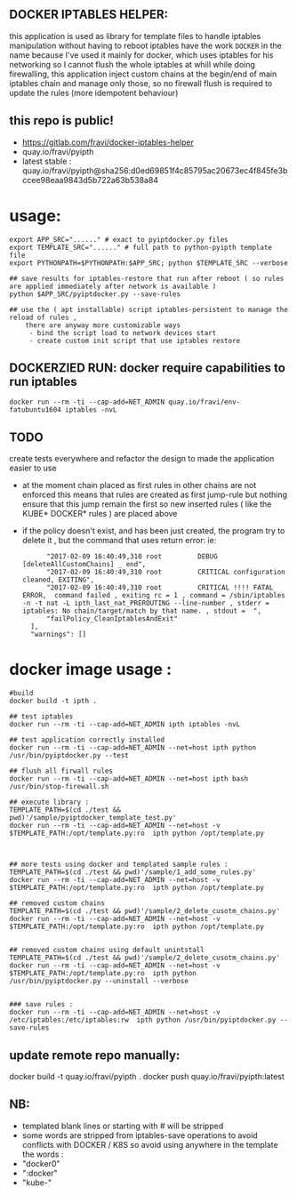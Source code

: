 ## DOCKER IPTABLES HELPER:
this application is used as library for template files to handle iptables manipulation without having to reboot iptables
have the work `DOCKER` in the name because I've used it mainly for docker, which uses iptables for his networking
so I cannot flush the whole iptables at whill while doing firewalling,
this application inject custom chains at the begin/end of main iptables chain and manage only those, so no firewall flush
is required to update the rules (more idempotent behaviour)

## this repo is public!
 - https://gitlab.com/fravi/docker-iptables-helper
 - quay.io/fravi/pyipth
 - latest stable : quay.io/fravi/pyipth@sha256:d0ed69851f4c85795ac20673ec4f845fe3bccee98eaa9843d5b722a63b538a84
 
# usage:
```
export APP_SRC="......" # exact to pyiptdocker.py files 
export TEMPLATE_SRC="......" # full path to python-pyipth template file 
export PYTHONPATH=$PYTHONPATH:$APP_SRC; python $TEMPLATE_SRC --verbose

## save results for iptables-restore that run after reboot ( so rules are applied immediately after network is available ) 
python $APP_SRC/pyiptdocker.py --save-rules

## use the ( apt installable) script iptables-persistent to manage the reload of rules , 
    there are anyway more customizable ways 
     - bind the script load to network devices start
     - create custom init script that use iptables restore
```

## DOCKERZIED RUN: docker require capabilities to run iptables 
 `docker run --rm -ti --cap-add=NET_ADMIN quay.io/fravi/env-fatubuntu1604 iptables -nvL`  





## TODO
create tests everywhere and refactor the design to made the application easier to use
- at the moment chain placed as first rules in other chains are not enforced 
  this means that rules are created as first jump-rule but nothing ensure that this jump remain the first
  so new inserted rules ( like the KUBE*  DOCKER* rules ) are placed above  

- if the policy doesn't exist, and has been just created, the program try to delete it , but the command that uses return error:
  ie: 
  ```
        "2017-02-09 16:40:49,310 root         DEBUG    [deleteAllCustomChains] _ end",                                                                                                                              
        "2017-02-09 16:40:49,310 root         CRITICAL configuration cleaned, EXITING",                                                                                                                             
        "2017-02-09 16:40:49,310 root         CRITICAL !!!! FATAL ERROR,  command failed , exiting rc = 1 , command = /sbin/iptables -n -t nat -L ipth_last_nat_PREROUTING --line-number , stderr = iptables: No chain/target/match by that name. , stdout =  ",                                                                                                                                                                        
        "failPolicy_CleanIptablesAndExit"
    ], 
    "warnings": []
  ```
    
    
# docker image usage :
```
#build
docker build -t ipth .

## test iptables 
docker run --rm -ti --cap-add=NET_ADMIN ipth iptables -nvL

## test application correctly installed 
docker run --rm -ti --cap-add=NET_ADMIN --net=host ipth python /usr/bin/pyiptdocker.py --test  

## flush all firwall rules 
docker run --rm -ti --cap-add=NET_ADMIN --net=host ipth bash /usr/bin/stop-firewall.sh  

## execute library :
TEMPLATE_PATH=$(cd ./test && pwd)'/sample/pyiptdocker_template_test.py'
docker run --rm -ti --cap-add=NET_ADMIN --net=host -v $TEMPLATE_PATH:/opt/template.py:ro  ipth python /opt/template.py
 
 
 
## more tests using docker and templated sample rules :
TEMPLATE_PATH=$(cd ./test && pwd)'/sample/1_add_some_rules.py'
docker run --rm -ti --cap-add=NET_ADMIN --net=host -v $TEMPLATE_PATH:/opt/template.py:ro  ipth python /opt/template.py
 
## removed custom chains 
TEMPLATE_PATH=$(cd ./test && pwd)'/sample/2_delete_cusotm_chains.py'
docker run --rm -ti --cap-add=NET_ADMIN --net=host -v $TEMPLATE_PATH:/opt/template.py:ro  ipth python /opt/template.py


## removed custom chains using default unintstall  
TEMPLATE_PATH=$(cd ./test && pwd)'/sample/2_delete_cusotm_chains.py'
docker run --rm -ti --cap-add=NET_ADMIN --net=host -v $TEMPLATE_PATH:/opt/template.py:ro  ipth python /usr/bin/pyiptdocker.py --uninstall --verbose


### save rules :
docker run --rm -ti --cap-add=NET_ADMIN --net=host -v /etc/iptables:/etc/iptables:rw  ipth python /usr/bin/pyiptdocker.py --save-rules

```

## update remote repo manually:
docker build -t quay.io/fravi/pyipth .
docker push quay.io/fravi/pyipth:latest


## NB:
 - templated blank lines or starting with # will be stripped
 - some words are stripped from iptables-save operations to avoid conflicts with DOCKER / K8S
  so avoid using anywhere in the template the words :
  - "docker0"
  - ":docker"
  - "kube-"
  

